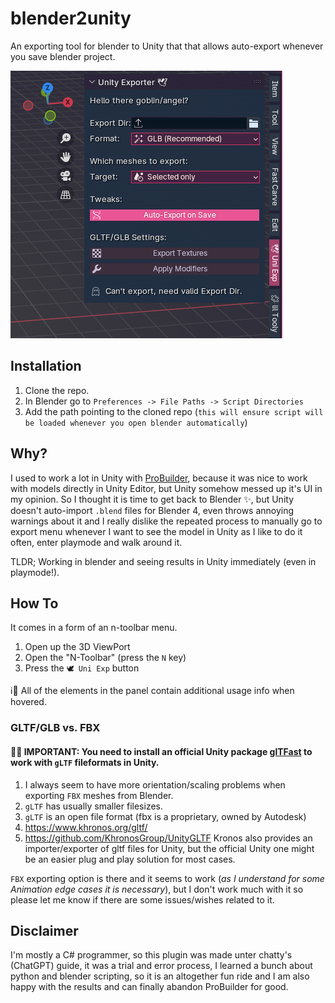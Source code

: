 # blender2unity

An exporting tool for blender to Unity that that allows auto-export whenever you save blender project.

![./preview.png](./preview.png)

## Installation
1. Clone the repo.
2. In Blender go to `Preferences -> File Paths -> Script Directories`
2. Add the path pointing to the cloned repo (`this will ensure script will be loaded whenever you open blender automatically`)

## Why?
I used to work a lot in Unity with [ProBuilder](https://docs.unity3d.com/Packages/com.unity.probuilder@6.0/manual/index.html), because it was nice to work with models directly in Unity Editor, but Unity somehow messed up it's UI in my opinion. So I thought it is time to get back to Blender ✨, but Unity doesn't auto-import `.blend` files for Blender 4, even throws annoying warnings about it and I really dislike the repeated process to manually go to export menu whenever I want to see the model in Unity as I like to do it often, enter playmode and walk around it.

TLDR; Working in blender and seeing results in Unity immediately (even in playmode!).

## How To
It comes in a form of an n-toolbar menu.
1. Open up the 3D ViewPort
2. Open the "N-Toolbar" (press the `N` key)
3. Press the `🕊️ Uni Exp` button

ℹ️💬 All of the elements in the panel contain additional usage info when hovered.

### GLTF/GLB vs. FBX

#### 🍰🎯 IMPORTANT: You need to install an official Unity package [glTFast](https://docs.unity3d.com/Packages/com.unity.cloud.gltfast@6.0/manual/index.html) to work with `gLTF` fileformats in Unity.

1. I always seem to have more orientation/scaling problems when exporting `FBX` meshes from Blender.
2. `gLTF` has usually smaller filesizes.
3. `gLTF` is an open file format (fbx is a proprietary, owned by Autodesk)
4. https://www.khronos.org/gltf/
5. https://github.com/KhronosGroup/UnityGLTF Kronos also provides an importer/exporter of gltf files for Unity, but the official Unity one might be an easier plug and play solution for most cases.

`FBX` exporting option is there and it seems to work (*as I understand for some Animation edge cases it is necessary*), but I don't work much with it so please let me know if there are some issues/wishes related to it.

## Disclaimer
I'm mostly a C# programmer, so this plugin was made unter chatty's (ChatGPT) guide, it was a trial and error process, I learned a bunch about python and blender scripting, so it is an altogether fun ride and I am also happy with the results and can finally abandon ProBuilder for good.